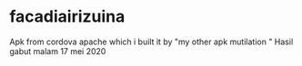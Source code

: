 # facadiairizuina
Apk from cordova apache which i built it by "my other apk mutilation "
Hasil gabut malam 17 mei 2020
